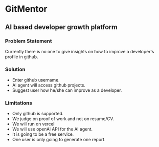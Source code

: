 # GitMentor

## AI based developer growth platform

### Problem Statement
Currently there is no one to give insights on how to improve a developer's profile in github.

### Solution

  - Enter github username.
  - AI agent will access github projects.
  - Suggest user how he/she can improve as a developer.

### Limitations
 - Only github is supported.
 - We judge on proof of work and not on resume/CV.
 - We will run on vercel
 - We will use openAI API for the AI agent.
 - It is going to be a free service.
 - One user is only going to generate one report.